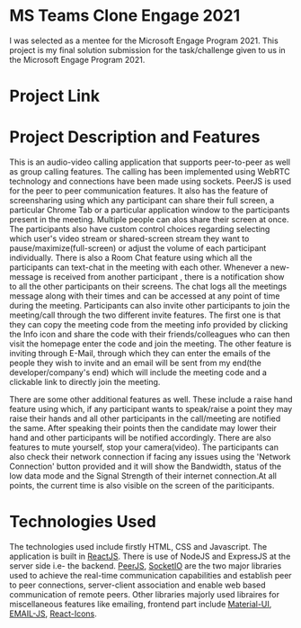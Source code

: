 # MS Teams Clone Engage 2021
 I was selected as a mentee for the Microsoft Engage Program 2021. This project is my final solution submission for the task/challenge given to us in the  Microsoft Engage Program  2021.
 
 # Project Link
 
 # Project Description and Features
 
  This is an audio-video calling application that supports peer-to-peer as well as group calling features. The calling has been implemented using WebRTC technology and connections   have been made using sockets. PeerJS is used for the peer to peer communication features. It also has the feature of screensharing using which any participant can share their     full screen, a particular Chrome Tab or a particular application window to the participants present in the meeting. Multiple people can alos share their screen at once. 
  The participants also have custom control choices regarding selecting which user's video stream or shared-screen stream they want to pause/maximize(full-screen) or adjust the     volume of each participant individually. There is also a Room Chat feature using which all the participants can text-chat in the meeting with each other. Whenever a new-message   is received from another participant , there is a notification show to all the other participants on their screens. The chat logs all the meetings message along with their times   and can be accessed at any point of time during the meeting. Participants can also invite other participants to join the meeting/call through the two different invite features.   The first one is that they can copy the meeting code from the meeting info provided by clicking the Info icon and share the code with their friends/colleagues who can then visit   the homepage enter the code and join the meeting. The other feature is inviting through E-Mail, through which they can enter the emails of the people they wish to invite and an   email will be sent from my end(the developer/company's end) which will include the meeting code and a clickable link to directly join the meeting.
  
  There are some other additional features as well. These include a raise hand feature using which, if any participant wants to speak/raise a point they may raise their hands and   all other participants in the call/meeting are notified the same. After speaking their points then the candidate may lower their hand and other participants will be notified       accordingly. There are also features to mute yourself, stop your camera(video). The participants can also check their network connection if facing any issues using the 'Network   Connection' button provided and it will show the Bandwidth, status of the low data mode and the Signal Strength of their internet connection.At all points, the current time is     also visible on the screen of the pariticipants.
 
 # Technologies Used
 
  The technologies used include firstly HTML, CSS and Javascript. The application is built in [ReactJS](https://reactjs.org/). There is use of NodeJS and ExpressJS at the server     side i.e- the backend.
  [PeerJS](https://peerjs.com/), [SocketIO](https://socket.io/) are the two major libraries used to achieve the real-time communication capabilities and establish peer to peer       connections, server-client association and enable web based communication of remote peers.
  Other libraries majorly used libraires for miscellaneous features like emailing, frontend part include [Material-UI](https://material-ui.com/), [EMAIL-JS](https://www.emailjs.com/), [React-Icons](https://react-icons.github.io/react-icons).

